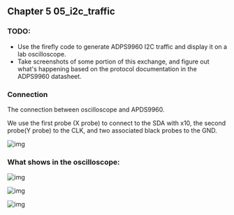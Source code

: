 ## <span id="5">Chapter 5 05_i2c_traffic<span>

### TODO:
- Use the firefly code to generate ADPS9960 I2C traffic and display it on a lab oscilloscope. 
- Take screenshots of some portion of this exchange, and figure out what's happening based on the protocol documentation in the ADPS9960 datasheet.

### Connection
The connection between oscilloscope and APDS9960.

We use the first probe (X probe) to connect to the SDA with x10, the second probe(Y probe) to the CLK, and two associated black probes to the GND. 

![img](/05_i2c_traffic/assets/fig_1-min.png)

### What shows in the oscilloscope: 

![img](/05_i2c_traffic/assets/fig_2-min.png)



![img](/05_i2c_traffic/assets/fig_3-min.png)



![img](/05_i2c_traffic/assets/fig_4-min.png)
